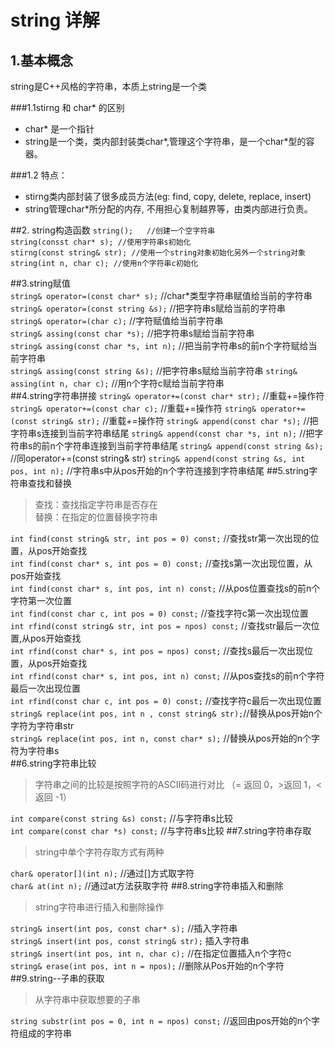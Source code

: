 # string 详解     


## 1.基本概念
string是C++风格的字符串，本质上string是一个类

###1.1stirng 和 char* 的区别     
+ char* 是一个指针
+ string是一个类，类内部封装类char*,管理这个字符串，是一个char*型的容器。

###1.2 特点：  
+ stirng类内部封装了很多成员方法(eg: find, copy, delete, replace, insert)
+ string管理char*所分配的内存, 不用担心复制越界等，由类内部进行负责。

##2. string构造函数 
`string();   //创建一个空字符串`    
`string(consst char* s); //使用字符串s初始化`   
`stirng(const string& str); //使用一个string对象初始化另外一个string对象`      
`string(int n, char c); //使用n个字符串c初始化`  

##3.string赋值    
`string& operator=(const char* s);` //char*类型字符串赋值给当前的字符串   
`string& operator=(const string &s);`   //把字符串s赋给当前的字符串     
`string& operator=(char c);`    //字符赋值给当前字符串        
`string& assing(const char *s);`    //把字符串s赋给当前字符串      
`string& assing(const char *s, int n);` //把当前字符串s的前n个字符赋给当前字符串   
`string& assing(const string &s);`      //把字符串s赋给当前字符串
`string& assing(int n, char c);` //用n个字符c赋给当前字符串   
##4.string字符串拼接
`string& operator+=(const char* str);` //重载+=操作符
`string& operator+=(const char c);`    //重载+=操作符
`string& operator+=(const string& str);` //重载+=操作符
`string& append(const char *s);` //把字符串s连接到当前字符串结尾
`string& append(const char *s, int n);` //把字符串s的前n个字符串连接到当前字符串结尾
`string& append(const string &s);`  //同operator+=(const string& str)
`string& append(const string &s, int pos, int n);`  //字符串s中从pos开始的n个字符连接到字符串结尾
##5.string字符串查找和替换
> 查找：查找指定字符串是否存在    
> 替换：在指定的位置替换字符串

`int find(const string& str, int pos = 0) const;` //查找str第一次出现的位置，从pos开始查找     
`int find(const char* s, int pos = 0) const;`  //查找s第一次出现位置，从pos开始查找       
`int find(const char* s, int pos, int n) const;`  //从pos位置查找s的前n个字符第一次位置      
`int find(const char c, int pos = 0) const;`  //查找字符c第一次出现位置      
`int rfind(const string& str, int pos = npos) const;` //查找str最后一次位置,从pos开始查找      
`int rfind(const char* s, int pos = npos) const;` //查找s最后一次出现位置，从pos开始查找      
`int rfind(const char* s, int pos, int n) const;` //从pos查找s的前n个字符最后一次出现位置     
`int rfind(const char c, int pos = 0) const;` //查找字符c最后一次出现位置     
`string& replace(int pos, int n , const string& str);`//替换从pos开始n个字符为字符串str       
`string& replace(int pos, int n, const char* s);` //替换从pos开始的n个字符为字符串s        
##6.string字符串比较
> 字符串之间的比较是按照字符的ASCII码进行对比 （= 返回 0，>返回 1，< 返回 -1）   

`int compare(const string &s) const;` //与字符串s比较     
`int compare(const char *s) const;` //与字符串s比较
##7.string字符串存取
> string中单个字符存取方式有两种        

`char& operator[](int n);` //通过[]方式取字符  
`char& at(int n);` //通过at方法获取字符
##8.string字符串插入和删除
> string字符串进行插入和删除操作

`string& insert(int pos, const char* s);`   //插入字符串     
`string& insert(int pos, const string& str);`   插入字符串   
`string& insert(int pos, int n, char c);`      //在指定位置插入n个字符c   
`string& erase(int pos, int n = npos);`     //删除从Pos开始的n个字符 
##9.string--子串的获取
> 从字符串中获取想要的子串  

`string substr(int pos = 0, int n = npos) const;` //返回由pos开始的n个字符组成的字符串
